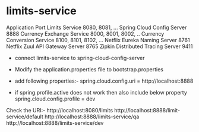 # limits-service

Application	                       Port
Limits Service	                   8080, 8081, ...
Spring Cloud Config Server	       8888
Currency Exchange Service	       8000, 8001, 8002, ..
Currency Conversion Service	       8100, 8101, 8102, ...
Netflix Eureka Naming Server	   8761
Netflix Zuul API Gateway Server	   8765
Zipkin Distributed Tracing Server  9411

- connect limits-service to spring-cloud-config-server
- Modify the application.properties file to bootstrap.properties
- add following properties:-
  spring.cloud.config.uri = http://localhost:8888

- if spring.profile.active does not work then also include below property
spring.cloud.config.profile = dev

Check the URI:-
http://localhost:8080/limits
http://localhost:8888/limit-service/default
http://localhost:8888/limits-service/qa
http://localhost:8888/limits-service/dev


